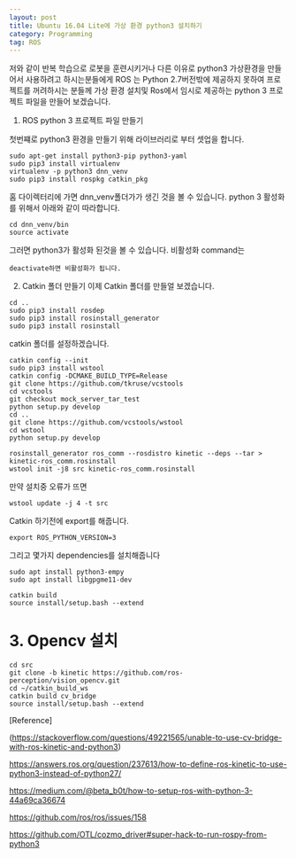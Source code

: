```yaml
---
layout: post
title: Ubuntu 16.04 Lite에 가상 환경 python3 설치하기
category: Programming
tag: ROS
---
```


저와 같이 반복 학습으로 로봇을 훈련시키거나 다른 이유로 python3 가상환경을 만들어서 사용하려고 하시는분들에게 ROS 는 Python 2.7버전밖에 제공하지 못하여 프로젝트를 꺼려하시는 분들께 가상 환경 설치및 Ros에서 임시로 제공하는 python 3 프로젝트 파일을 만들어 보겠습니다.

1. ROS python 3 프로젝트 파일 만들기

첫번쨰로 python3 환경을 만들기 위해 라이브러리로 부터 셋업을 합니다.

```
sudo apt-get install python3-pip python3-yaml
sudo pip3 install virtualenv
virtualenv -p python3 dnn_venv
sudo pip3 install rospkg catkin_pkg
```
홈 다이렉터리에 가면 dnn_venv폴더가가 생긴 것을 볼 수 있습니다.
python 3 활성화를 위해서 아래와 같이 따라합니다.
```
cd dnn_venv/bin
source activate
```
그러면 python3가 활성화 된것을 볼 수 있습니다.
비활성화 command는
```
deactivate하면 비활성화가 됩니다.
```

2. Catkin 폴더 만들기
이제 Catkin 폴더를 만들얼 보겠습니다.
```
cd ..
sudo pip3 install rosdep
sudo pip3 install rosinstall_generator
sudo pip3 install rosinstall
```

catkin 폴더를 설정하겠습니다.
```
catkin config --init
sudo pip3 install wstool
catkin config -DCMAKE_BUILD_TYPE=Release
git clone https://github.com/tkruse/vcstools
cd vcstools
git checkout mock_server_tar_test
python setup.py develop
cd ..
git clone https://github.com/vcstools/wstool
cd wstool
python setup.py develop
```

```
rosinstall_generator ros_comm --rosdistro kinetic --deps --tar > kinetic-ros_comm.rosinstall
wstool init -j8 src kinetic-ros_comm.rosinstall
```

만약 설치중 오류가 뜨면
```
wstool update -j 4 -t src
```

Catkin 하기전에  export를 해줍니다.
```
export ROS_PYTHON_VERSION=3
```

그리고 몇가지 dependencies를 설치해줍니다
```
sudo apt install python3-empy
sudo apt install libgpgme11-dev
```

```
catkin build
source install/setup.bash --extend
```

# 3. Opencv 설치
```
cd src
git clone -b kinetic https://github.com/ros-perception/vision_opencv.git
cd ~/catkin_build_ws
catkin build cv_bridge
source install/setup.bash --extend
```


[Reference]

(https://stackoverflow.com/questions/49221565/unable-to-use-cv-bridge-with-ros-kinetic-and-python3)

https://answers.ros.org/question/237613/how-to-define-ros-kinetic-to-use-python3-instead-of-python27/

https://medium.com/@beta_b0t/how-to-setup-ros-with-python-3-44a69ca36674

https://github.com/ros/ros/issues/158

https://github.com/OTL/cozmo_driver#super-hack-to-run-rospy-from-python3
